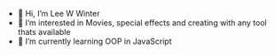 - 👋 Hi, I’m Lee W Winter
- 👀 I’m interested in Movies, special effects and creating with any tool thats available
- 🌱 I’m currently learning OOP in JavaScript
